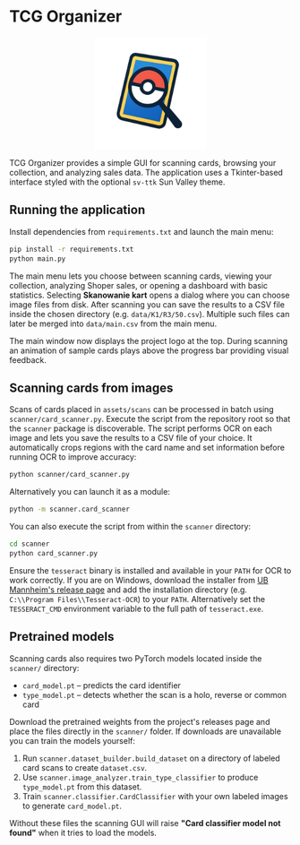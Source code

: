 # TCG Organizer

<p align="center">
  <img src="assets/logo.png" alt="TCG Organizer Logo" width="200" />
</p>

TCG Organizer provides a simple GUI for scanning cards, browsing your collection, and analyzing sales data. The application uses a Tkinter-based interface styled with the optional `sv-ttk` Sun Valley theme.

## Running the application

Install dependencies from `requirements.txt` and launch the main menu:

```bash
pip install -r requirements.txt
python main.py
```

The main menu lets you choose between scanning cards, viewing your collection, analyzing Shoper sales, or opening a dashboard with basic statistics.
Selecting **Skanowanie kart** opens a dialog where you can choose image files from disk. After scanning you
can save the results to a CSV file inside the chosen directory (e.g. `data/K1/R3/50.csv`).
Multiple such files can later be merged into `data/main.csv` from the main menu.

The main window now displays the project logo at the top. During scanning an
animation of sample cards plays above the progress bar providing visual
feedback.

## Scanning cards from images

Scans of cards placed in `assets/scans` can be processed in batch using
`scanner/card_scanner.py`. Execute the script from the repository root so that
the ``scanner`` package is discoverable. The script performs OCR on each image
and lets you save the results to a CSV file of your choice. It automatically crops
regions with the card name and set information before running OCR to improve
accuracy:

```bash
python scanner/card_scanner.py
```

Alternatively you can launch it as a module:

```bash
python -m scanner.card_scanner
```

You can also execute the script from within the ``scanner`` directory:

```bash
cd scanner
python card_scanner.py
```

Ensure the `tesseract` binary is installed and available in your `PATH` for OCR
to work correctly. If you are on Windows, download the installer from
[UB Mannheim's release page](https://github.com/UB-Mannheim/tesseract/wiki) and
add the installation directory (e.g. `C:\\Program Files\\Tesseract-OCR`) to
your `PATH`. Alternatively set the `TESSERACT_CMD` environment variable to the
full path of `tesseract.exe`.

## Pretrained models

Scanning cards also requires two PyTorch models located inside the
`scanner/` directory:

- `card_model.pt` &ndash; predicts the card identifier
- `type_model.pt` &ndash; detects whether the scan is a holo, reverse or
  common card

Download the pretrained weights from the project's releases page and place the
files directly in the `scanner/` folder. If downloads are unavailable you can
train the models yourself:

1. Run `scanner.dataset_builder.build_dataset` on a directory of labeled card
   scans to create `dataset.csv`.
2. Use `scanner.image_analyzer.train_type_classifier` to produce
   `type_model.pt` from this dataset.
3. Train `scanner.classifier.CardClassifier` with your own labeled images to
   generate `card_model.pt`.

Without these files the scanning GUI will raise **"Card classifier model not
found"** when it tries to load the models.
